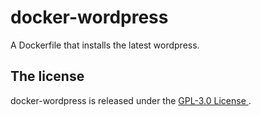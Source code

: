 # docker-wordpress
 A Dockerfile that installs the latest wordpress. 
 
## The license
docker-wordpress is released under the [GPL-3.0 License ](https://github.com/IOAyman/docker-wordpress/blob/master/LICENSE).
